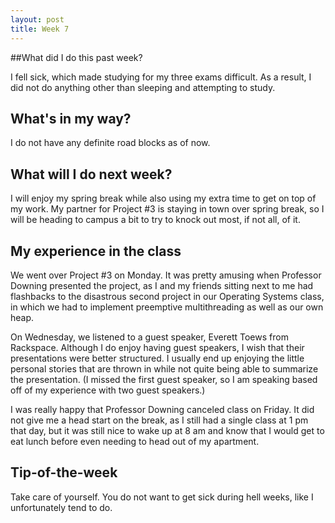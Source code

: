 ```yaml
---
layout: post
title: Week 7
---
```


##What did I do this past week?

I fell sick, which made studying for my three exams difficult. As a result, I did not do anything other than sleeping and attempting to study.

## What's in my way?

I do not have any definite road blocks as of now.

## What will I do next week?

I will enjoy my spring break while also using my extra time to get on top of my work. My partner for Project #3 is staying in town over spring break, so I will be heading to campus a bit to try to knock out most, if not all, of it.

## My experience in the class

We went over Project #3 on Monday. It was pretty amusing when Professor Downing presented the project, as I and my friends sitting next to me had flashbacks to the disastrous second project in our Operating Systems class, in which we had to implement preemptive multithreading as well as our own heap.

On Wednesday, we listened to a guest speaker, Everett Toews from Rackspace. Although I do enjoy having guest speakers, I wish that their presentations were better structured. I usually end up enjoying the little personal stories that are thrown in while not quite being able to summarize the presentation. (I missed the first guest speaker, so I am speaking based off of my experience with two guest speakers.)

I was really happy that Professor Downing canceled class on Friday. It did not give me a head start on the break, as I still had a single class at 1 pm that day, but it was still nice to wake up at 8 am and know that I would get to eat lunch before even needing to head out of my apartment.

## Tip-of-the-week

Take care of yourself. You do not want to get sick during hell weeks, like I unfortunately tend to do.
